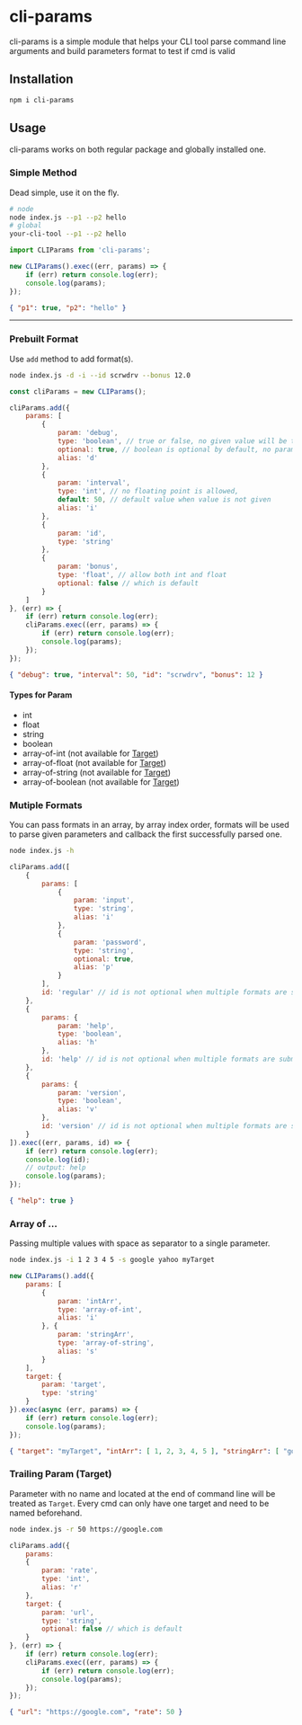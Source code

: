 # cli-params
 cli-params is a simple module that helps your CLI tool parse command line arguments and build parameters format to test if cmd is valid


## Installation

```sh
npm i cli-params
```

## Usage
cli-params works on both regular package and globally installed one.

### Simple Method
Dead simple, use it on the fly.
```sh
# node
node index.js --p1 --p2 hello
# global
your-cli-tool --p1 --p2 hello
```
```js
import CLIParams from 'cli-params';

new CLIParams().exec((err, params) => {
    if (err) return console.log(err);
    console.log(params);
});
```
```json
{ "p1": true, "p2": "hello" }
```
---
### Prebuilt Format
Use `add` method to add format(s).
```sh
node index.js -d -i --id scrwdrv --bonus 12.0
```
```js
const cliParams = new CLIParams();

cliParams.add({
    params: [
        {
            param: 'debug',
            type: 'boolean', // true or false, no given value will be treated as `true`
            optional: true, // boolean is optional by default, no param means `false`
            alias: 'd'
        },
        {
            param: 'interval',
            type: 'int', // no floating point is allowed,
            default: 50, // default value when value is not given
            alias: 'i'
        },
        {
            param: 'id',
            type: 'string'
        },
        {
            param: 'bonus',
            type: 'float', // allow both int and float
            optional: false // which is default
        }
    ]
}, (err) => {
    if (err) return console.log(err);
    cliParams.exec((err, params) => {
        if (err) return console.log(err);
        console.log(params);
    });
});
```
```json
{ "debug": true, "interval": 50, "id": "scrwdrv", "bonus": 12 }
```
#### Types for Param
- int 
- float
- string
- boolean
- array-of-int     (not available for [Target](#target))
- array-of-float   (not available for [Target](#target))
- array-of-string  (not available for [Target](#target))
- array-of-boolean (not available for [Target](#target))

### Mutiple Formats
You can pass formats in an array, by array index order, formats will be used to parse given parameters and callback the first successfully parsed one.
```sh
node index.js -h
```
```js
cliParams.add([
    {
        params: [
            {
                param: 'input',
                type: 'string',
                alias: 'i'
            },
            {
                param: 'password',
                type: 'string',
                optional: true,
                alias: 'p'
            }
        ],
        id: 'regular' // id is not optional when multiple formats are submitted
    },
    {
        params: {
            param: 'help',
            type: 'boolean',
            alias: 'h'
        },
        id: 'help' // id is not optional when multiple formats are submitted
    },
    {
        params: {
            param: 'version',
            type: 'boolean',
            alias: 'v'
        },
        id: 'version' // id is not optional when multiple formats are submitted
    }
]).exec((err, params, id) => {
    if (err) return console.log(err);
    console.log(id);
    // output: help
    console.log(params);
});

```
```json
{ "help": true }
```


### Array of ...
Passing multiple values with space as separator to a single parameter.
```sh
node index.js -i 1 2 3 4 5 -s google yahoo myTarget 
```
```js
new CLIParams().add({
    params: [
        {
            param: 'intArr',
            type: 'array-of-int',
            alias: 'i'
        }, {
            param: 'stringArr',
            type: 'array-of-string',
            alias: 's'
        }
    ],
    target: {
        param: 'target',
        type: 'string'
    }
}).exec(async (err, params) => {
    if (err) return console.log(err);
    console.log(params);
});
```
```json
{ "target": "myTarget", "intArr": [ 1, 2, 3, 4, 5 ], "stringArr": [ "google", "yahoo" ] }
```

### <span id="target">Trailing Param (Target)</a>
Parameter with no name and located at the end of command line will be treated as `Target`. Every cmd can only have one target and need to be named beforehand.

```sh
node index.js -r 50 https://google.com
```
```js
cliParams.add({
    params:
    {
        param: 'rate',
        type: 'int',
        alias: 'r'
    },
    target: {
        param: 'url',
        type: 'string',
        optional: false // which is default
    }
}, (err) => {
    if (err) return console.log(err);
    cliParams.exec((err, params) => {
        if (err) return console.log(err);
        console.log(params);
    });
});
```
```json
{ "url": "https://google.com", "rate": 50 }
```